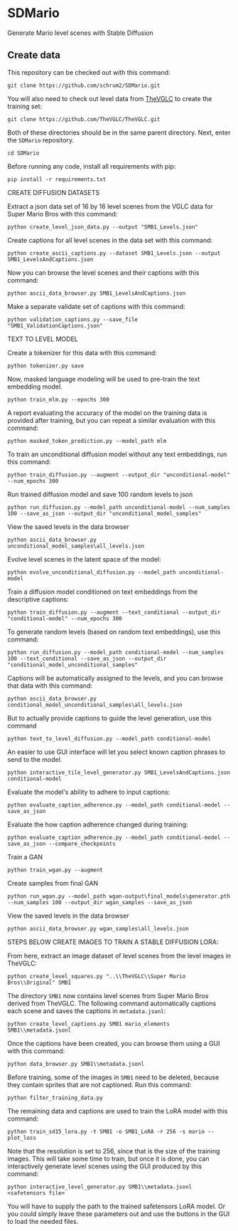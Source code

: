 # SDMario

Generate Mario level scenes with Stable Diffusion

## Create data

This repository can be checked out with this command:
```
git clone https://github.com/schrum2/SDMario.git
```
You will also need to check out level data from [TheVGLC](https://github.com/TheVGLC/TheVGLC) to create the training set:
```
git clone https://github.com/TheVGLC/TheVGLC.git
```
Both of these directories should be in the same parent directory. Next, enter the `SDMario` repository.
```
cd SDMario
```
Before running any code, install all requirements with pip:
```
pip install -r requirements.txt
```




CREATE DIFFUSION DATASETS

Extract a json data set of 16 by 16 level scenes from the VGLC data for Super Mario Bros with this command:
```
python create_level_json_data.py --output "SMB1_Levels.json"
```
Create captions for all level scenes in the data set with this command:
```
python create_ascii_captions.py --dataset SMB1_Levels.json --output SMB1_LevelsAndCaptions.json
```
Now you can browse the level scenes and their captions with this command:
```
python ascii_data_browser.py SMB1_LevelsAndCaptions.json 
```
Make a separate validate set of captions with this command:
```
python validation_captions.py --save_file "SMB1_ValidationCaptions.json"
```




TEXT TO LEVEL MODEL


Create a tokenizer for this data with this command:
```
python tokenizer.py save
```
Now, masked language modeling will be used to pre-train the text embedding model.
```
python train_mlm.py --epochs 300
```
A report evaluating the accuracy of the model on the training data is provided after training, but you can repeat a similar evaluation with this command:
```
python masked_token_prediction.py --model_path mlm
```





To train an unconditional diffusion model without any text embeddings, run this command:
```
python train_diffusion.py --augment --output_dir "unconditional-model" --num_epochs 300
```
Run trained diffusion model and save 100 random levels to json
```
python run_diffusion.py --model_path unconditional-model --num_samples 100 --save_as_json --output_dir "unconditional_model_samples"
```
View the saved levels in the data browser
```
python ascii_data_browser.py unconditional_model_samples\all_levels.json
```
Evolve level scenes in the latent space of the model:
```
python evolve_unconditional_diffusion.py --model_path unconditional-model
```







Train a diffusion model conditioned on text embeddings from the descriptive captions:
```
python train_diffusion.py --augment --text_conditional --output_dir "conditional-model" --num_epochs 300
```
To generate random levels (based on random text embeddings), use this command:
```
python run_diffusion.py --model_path conditional-model --num_samples 100 --text_conditional --save_as_json --output_dir "conditional_model_unconditional_samples"
```
Captions will be automatically assigned to the levels, and you can browse that data with this command:
```
python ascii_data_browser.py conditional_model_unconditional_samples\all_levels.json
```
But to actually provide captions to guide the level generation, use this command
```
python text_to_level_diffusion.py --model_path conditional-model
```
An easier to use GUI interface will let you select known caption phrases to send to the model.
```
python interactive_tile_level_generator.py SMB1_LevelsAndCaptions.json conditional-model
```
Evaluate the model's ability to adhere to input captions:
```
python evaluate_caption_adherence.py --model_path conditional-model --save_as_json
```
Evaluate the how caption adherence changed during training:
```
python evaluate_caption_adherence.py --model_path conditional-model --save_as_json --compare_checkpoints
```




Train a GAN
```
python train_wgan.py --augment
```
Create samples from final GAN
```
python run_wgan.py --model_path wgan-output\final_models\generator.pth --num_samples 100 --output_dir wgan_samples --save_as_json
```
View the saved levels in the data browser
```
python ascii_data_browser.py wgan_samples\all_levels.json
```





STEPS BELOW CREATE IMAGES TO TRAIN A STABLE DIFFUSION LORA:

From here, extract an image dataset of level scenes from the level images in TheVGLC:
```
python create_level_squares.py "..\\TheVGLC\\Super Mario Bros\\Original" SMB1
```
The directory `SMB1` now contains level scenes from Super Mario Bros derived from TheVGLC. The following command automatically captions each scene and saves the captions in `metadata.jsonl`:
```
python create_level_captions.py SMB1 mario_elements SMB1\\metadata.jsonl
```
Once the captions have been created, you can browse them using a GUI with this command:
```
python data_browser.py SMB1\\metadata.jsonl
```
Before training, some of the images in `SMB1` need to be deleted, because they contain sprites that are not captioned. Run this command:
```
python filter_training_data.py
```
The remaining data and captions are used to train the LoRA model with this command:
```
python train_sd15_lora.py -t SMB1 -o SMB1_LoRA -r 256 -s mario --plot_loss
```
Note that the resolution is set to 256, since that is the size of the training images. This will take some time to train, but once it is done, you can interactively generate level scenes using the GUI produced by this command:
```
python interactive_level_generator.py SMB1\\metadata.jsonl <safetensors file>
```
You will have to supply the path to the trained safetensors LoRA model. Or you could simply leave these parameters out and use the buttons in the GUI to load the needed files.